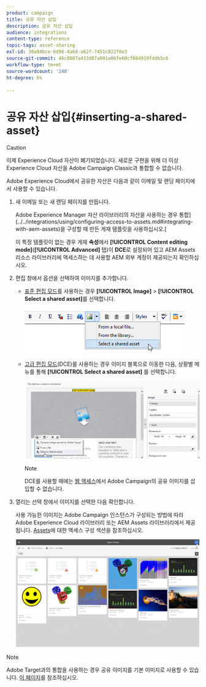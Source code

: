 ```yaml
---
product: campaign
title: 공유 자산 삽입
description: 공유 자산 삽입
audience: integrations
content-type: reference
topic-tags: asset-sharing
exl-id: 30a94bce-6d96-4a6d-a62f-7451c822f0e3
source-git-commit: 46c8807a433d87a091a06fe60cf684919fddb5c6
workflow-type: tm+mt
source-wordcount: '240'
ht-degree: 6%

---
```


# 공유 자산 삽입{#inserting-a-shared-asset}

>[!CAUTION]
>
> 이제 Experience Cloud 자산이 폐기되었습니다. 새로운 구현을 위해 더 이상 Experience Cloud 자산을 Adobe Campaign Classic과 통합할 수 없습니다.

Adobe Experience Cloud에서 공유한 자산은 다음과 같이 이메일 및 랜딩 페이지에서 사용할 수 있습니다.

1. 새 이메일 또는 새 랜딩 페이지를 만듭니다.

   Adobe Experience Manager 자산 라이브러리의 자산을 사용하는 경우 통합](../../integrations/using/configuring-access-to-assets.md#integrating-with-aem-assets)을 구성할 때 만든 게재 템플릿을 사용하십시오.[

   이 특정 템플릿이 없는 경우 게재 **속성**&#x200B;에서 **[!UICONTROL Content editing mode]**(**[!UICONTROL Advanced]** 탭)이 **DCE**&#x200B;로 설정되어 있고 AEM Assets 리소스 라이브러리에 액세스하는 데 사용할 AEM 외부 계정이 제공되는지 확인하십시오.

1. 편집 창에서 옵션을 선택하여 이미지를 추가합니다.

   * [표준 편집 모드](../../delivery/using/defining-the-email-content.md#adding-images)를 사용하는 경우 **[!UICONTROL Image]** > **[!UICONTROL Select a shared asset]**&#x200B;를 선택합니다.

      ![](assets/dam_insert_image_standard.png)

   * [고급 편집 모드](../../web/using/about-campaign-html-editor.md)(DCE)를 사용하는 경우 이미지 블록으로 이동한 다음, 상황별 메뉴를 통해 **[!UICONTROL Select a shared asset]** 를 선택합니다.

      ![](assets/dam_insert_image_dce.png)

      >[!NOTE]
      >
      >DCE를 사용할 때에는 [웹 액세스](../../platform/using/adobe-campaign-workspace.md#console-and-web-access)에서 Adobe Campaign의 공유 이미지를 삽입할 수 없습니다.

1. 열리는 선택 창에서 이미지를 선택한 다음 확인합니다.

   사용 가능한 이미지는 Adobe Campaign 인스턴스가 구성되는 방법에 따라 Adobe Experience Cloud 라이브러리 또는 AEM Assets 라이브러리에서 제공됩니다. [Assets](../../integrations/using/configuring-access-to-assets.md)에 대한 액세스 구성 섹션을 참조하십시오.

   ![](assets/dam_shared_image_selection.png)

>[!NOTE]
>
>Adobe Target과의 통합을 사용하는 경우 공유 이미지를 기본 이미지로 사용할 수 있습니다. [이 페이지](../../integrations/using/integrating-with-adobe-target.md)를 참조하십시오.
